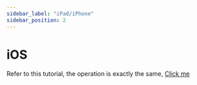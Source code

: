 ```yaml
---
sidebar_label: "iPad/iPhone"
sidebar_position: 2
---
```

# iOS

Refer to this tutorial, the operation is exactly the same, [Click me](../quan-ping-tai-shi-yong-jiao-cheng-1/ios-iphone.md)